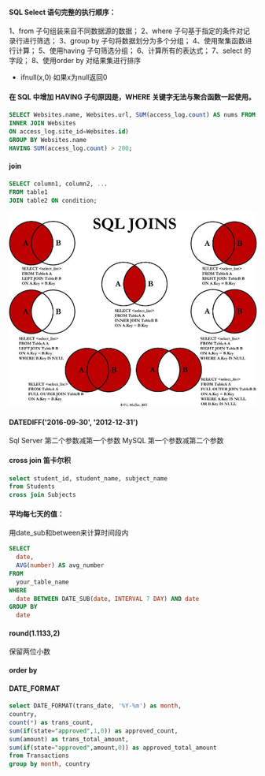 #### SQL Select 语句完整的执行顺序：
1、from 子句组装来自不同数据源的数据；
2、where 子句基于指定的条件对记录行进行筛选；
3、group by 子句将数据划分为多个分组；
4、使用聚集函数进行计算；
5、使用having 子句筛选分组；
6、计算所有的表达式；
7、select 的字段；
8、使用order by 对结果集进行排序

- ifnull(x,0) 如果x为null返回0
#### 在 SQL 中增加 HAVING 子句原因是，WHERE 关键字无法与聚合函数一起使用。
```sql
SELECT Websites.name, Websites.url, SUM(access_log.count) AS nums FROM (access_log
INNER JOIN Websites
ON access_log.site_id=Websites.id)
GROUP BY Websites.name
HAVING SUM(access_log.count) > 200;
```
#### join
```sql
SELECT column1, column2, ...
FROM table1
JOIN table2 ON condition;
```
![Alt text](image.png)

#### DATEDIFF('2016-09-30', '2012-12-31')
Sql Server 第二个参数减第一个参数
MySQL 第一个参数减第二个参数

#### cross join 笛卡尔积
```sql
select student_id, student_name, subject_name
from Students
cross join Subjects
```

#### 平均每七天的值：
用date_sub和between来计算时间段内
```sql
SELECT 
  date, 
  AVG(number) AS avg_number 
FROM 
  your_table_name 
WHERE 
  date BETWEEN DATE_SUB(date, INTERVAL 7 DAY) AND date 
GROUP BY 
  date
```

#### round(1.1133,2) 
保留两位小数

#### order by

#### DATE_FORMAT

```sql
select DATE_FORMAT(trans_date, '%Y-%m') as month,
country,
count(*) as trans_count,
sum(if(state="approved",1,0)) as approved_count, 
sum(amount) as trans_total_amount,
sum(if(state="approved",amount,0)) as approved_total_amount
from Transactions
group by month, country
```